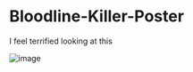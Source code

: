 # Bloodline-Killer-Poster
I feel terrified looking at this

![image](https://github.com/user-attachments/assets/42b9f63a-2e3e-40bc-a802-285a440855a2)
